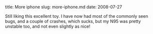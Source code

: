 title: More iphone
slug: more-iphone.md
date: 2008-07-27


Still liking this excellent toy. I have now had most of the commonly seen bugs, and a couple of crashes, which sucks, but my N95 was pretty unstable too, and not even slightly as nice!